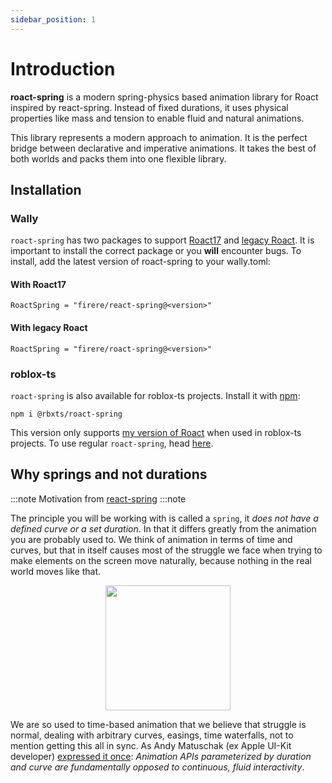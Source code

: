 ```yaml
---
sidebar_position: 1
---
```


# Introduction

<b>roact-spring</b> is a modern spring-physics based animation library for Roact inspired by react-spring. Instead of fixed durations, it uses physical properties like mass and tension to enable fluid and natural animations.

This library represents a modern approach to animation. It is the perfect bridge between declarative and imperative animations. It takes the best of both worlds and packs them into one flexible library.

## Installation

### Wally

`roact-spring` has two packages to support [Roact17](https://github.com/grilme99/CorePackages) and [legacy Roact](https://github.com/Roblox/roact). It is important to install the correct package or you **will** encounter bugs. To install, add the latest version of roact-spring to your wally.toml:

#### With Roact17
```console
RoactSpring = "firere/react-spring@<version>"
```

#### With legacy Roact
```console
RoactSpring = "firere/roact-spring@<version>"
```

### roblox-ts

`roact-spring` is also available for roblox-ts projects. Install it with [npm](https://www.npmjs.com/package/@firere/roact-spring):
```console
npm i @rbxts/roact-spring
```
This version only supports [my version of Roact](https://github.com/Firere/rbxts-roact) when used in roblox-ts projects. To use regular `roact-spring`, head [here](https://github.com/chriscerie/roact-spring).

## Why springs and not durations

:::note
Motivation from [react-spring](https://react-spring.io/#why-springs-and-not-durations)
:::note

The principle you will be working with is called a `spring`, it *does not have a defined curve or a set duration*. In that it differs greatly from the animation you are probably used to. We think of animation in terms of time and curves, but that in itself causes most of the struggle we face when trying to make elements on the screen move naturally, because nothing in the real world moves like that.

<p align="center">
    <img src="https://i.imgur.com/7CCH51r.png" width="200" />
</p>

We are so used to time-based animation that we believe that struggle is normal, dealing with arbitrary curves, easings, time waterfalls, not to mention getting this all in sync. As Andy Matuschak (ex Apple UI-Kit developer) [expressed it once](https://twitter.com/andy_matuschak/status/566736015188963328): *Animation APIs parameterized by duration and curve are fundamentally opposed to continuous, fluid interactivity*.